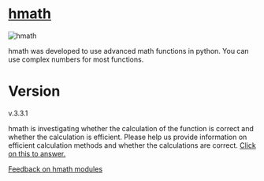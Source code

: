# [hmath](https://hmath.com/home)

![hmath](https://hmath.com/home)

hmath was developed to use advanced math functions in python.
You can use complex numbers for most functions.

# Version
v.3.3.1

hmath is investigating whether the calculation of the function is correct and whether the calculation is efficient. 
Please help us provide information on efficient calculation methods and whether the calculations are correct.
[Click on this to answer.](https://hmath.com/Feedback-on-hmath-modules)


[Feedback on hmath modules](https://hmath.com/Feedback-on-hmath-modules)

